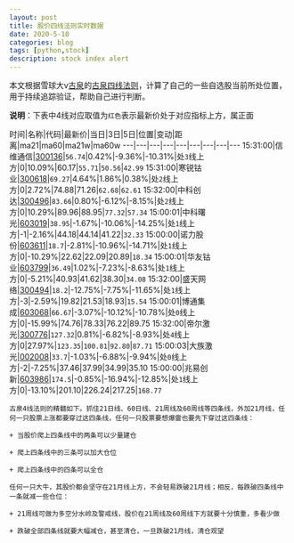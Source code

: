 ```yaml
---
layout: post
title: 股价四线法则实时数据
date: 2020-5-10
categories: blog
tags: [python,stock]
description: stock index alert
---
```



本文根据雪球大v[古泉](https://xueqiu.com/u/7148646888)的[古泉四线法则](https://xueqiu.com/7148646888/130498192)，计算了自己的一些自选股当前所处位置，用于持续追踪验证，帮助自己进行判断。

**说明**：下表中4线对应取值为`红色`表示最新价处于对应指标上方，属正面

时间|名称|代码|最新价|当日|3日|5日|位置|变动|距离|ma21|ma60|ma21w|ma60w
---|---|---|---|---|---|---|---|---
15:31:00|信维通信|[300136](https://xueqiu.com/S/SZ300136)|`56.74`|0.42%|-9.36%|-10.31%|处`3`线上方|0|10.09%|60.17|`55.71`|`50.56`|`42.99`
15:31:00|寒锐钴业|[300618](https://xueqiu.com/S/SZ300618)|`69.27`|4.64%|1.86%|0.38%|处`2`线上方|0|2.72%|74.88|71.26|`62.68`|`62.61`
15:32:00|中科创达|[300496](https://xueqiu.com/S/SZ300496)|`83.66`|0.80%|-6.12%|-8.15%|处`2`线上方|0|10.29%|89.96|88.95|`77.32`|`57.34`
15:00:01|中科曙光|[603019](https://xueqiu.com/S/SH603019)|`38.95`|-1.67%|-10.06%|-14.25%|处`1`线上方|-1|-2.16%|44.18|44.14|41.22|`32.33`
15:00:00|诺力股份|[603611](https://xueqiu.com/S/SH603611)|`18.7`|-2.81%|-10.96%|-14.71%|处`1`线上方|0|-10.29%|22.62|22.09|20.89|`18.34`
15:00:01|华友钴业|[603799](https://xueqiu.com/S/SH603799)|`36.49`|1.02%|-7.23%|-8.63%|处`1`线上方|0|-5.21%|40.93|41.62|38.30|`34.08`
15:32:00|盛天网络|[300494](https://xueqiu.com/S/SZ300494)|`18.2`|-12.75%|-7.75%|-11.65%|处`1`线上方|-3|-2.59%|19.82|21.53|18.93|`15.54`
15:00:01|博通集成|[603068](https://xueqiu.com/S/SH603068)|`66.67`|-3.07%|-10.12%|-10.78%|处`0`线上方|0|-15.99%|74.76|78.33|76.22|89.75
15:32:00|帝尔激光|[300776](https://xueqiu.com/S/SZ300776)|`127.32`|0.81%|-6.82%|-8.93%|处`4`线上方|0|27.97%|`123.35`|`100.81`|`92.80`|`87.71`
15:00:03|大族激光|[002008](https://xueqiu.com/S/SZ002008)|`33.7`|-1.03%|-6.88%|-9.94%|处`0`线上方|-2|-7.25%|37.46|37.99|34.99|35.10
15:00:00|兆易创新|[603986](https://xueqiu.com/S/SH603986)|`174.5`|-0.85%|-16.94%|-12.85%|处`1`线上方|0|-13.10%|201.10|226.24|217.25|`168.77`

```
古泉4线法则的精髓如下。抓住21日线、60日线、21周线及60周线等四条线，外加21月线，任何一只股票上涨都要穿过这四条线，任何一只股票要想爆雷也要先下穿过这四条线：

+ 当股价爬上四条线中的两条可以少量建仓

+ 爬上四条线中的三条可以加大仓位

+ 爬上四条线中的四条可以全仓

任何一只大牛，其股价都会坚守在21月线上方，不会轻易跌破21月线；相反，每跌破四条线中一条就减一些仓位：

+ 21周线可做为多空分水岭及警戒线，股价在21周线及60周线下方就要十分慎重，多看少做

+ 跌破全部四条线就要大幅减仓，甚至清仓，一旦跌破21月线，清仓观望
```